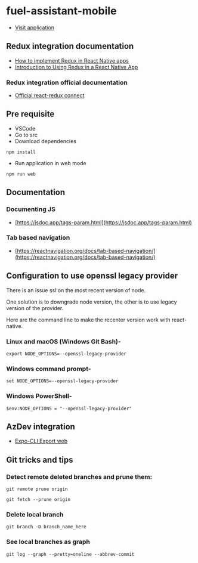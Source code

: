 # fuel-assistant-mobile

- [Visit application](https://macreibendev-fuel-assistant-front.azurewebsites.net/)

## Redux integration documentation

- [How to implement Redux in React Native apps](https://enappd.com/blog/redux-in-react-native-app/92/)
- [Introduction to Using Redux in a React Native App](https://www.digitalocean.com/community/tutorials/react-react-native-redux)

### Redux integration official documentation

- [Official react-redux connect](https://react-redux.js.org/api/connect)

## Pre requisite

- VSCode
- Go to src
- Download dependencies

```
npm install
```

- Run application in web mode

```
npm run web
```

## Documentation

### Documenting JS

- [https://jsdoc.app/tags-param.html](https://jsdoc.app/tags-param.html)

### Tab based navigation

- [https://reactnavigation.org/docs/tab-based-navigation/](https://reactnavigation.org/docs/tab-based-navigation/)

## Configuration to use openssl legacy provider

There is an issue ssl on the most recent version of node.

One solution is to downgrade node version, the other is to use legacy version of the provider.

Here are the command line to make the recenter version work with react-native.

### Linux and macOS (Windows Git Bash)-

```Shell
export NODE_OPTIONS=--openssl-legacy-provider
```

### Windows command prompt-

```Shell
set NODE_OPTIONS=--openssl-legacy-provider
```

### Windows PowerShell-

```Shell
$env:NODE_OPTIONS = "--openssl-legacy-provider"
```

## AzDev integration

- [Expo-CLI Export web](https://docs.expo.dev/workflow/expo-cli/#exporting)

## Git tricks and tips

### Detect remote deleted branches and prune them:

```Shell
git remote prune origin
```

```Shell
git fetch --prune origin
```

### Delete local branch

```Shell
git branch -D branch_name_here
```

### See local branches as graph

```Shell
git log --graph --pretty=oneline --abbrev-commit
```
